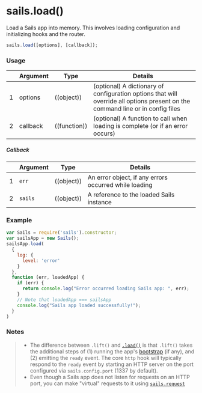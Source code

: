 # sails.load()

Load a Sails app into memory.  This involves loading configuration and initializing hooks and the router.



```javascript
sails.load([options], [callback]);
```


### Usage

|   |          Argument           | Type                | Details
|---| --------------------------- | ------------------- | -----------
| 1 |        options              | ((object))          | (optional) A dictionary of configuration options that will override all options present on the command line or in config files
| 2 |        callback             | ((function))        | (optional) A function to call when loading is complete (or if an error occurs)

##### Callback

|   | Argument  | Type         | Details |
|---|-----------|:------------:|---------|
| 1 | `err`     | ((object))   | An error object, if any errors occurred while loading
| 2 | `sails`   | ((object))   | A reference to the loaded Sails instance


### Example

```javascript
var Sails = require('sails').constructor;
var sailsApp = new Sails();
sailsApp.load(
  {
    log: {
      level: 'error'
    }
  },
  function (err, loadedApp) {
    if (err) {
      return console.log("Error occurred loading Sails app: ", err);
    }
    // Note that loadedApp === sailsApp
    console.log("Sails app loaded successfully!");
  }
)
```

### Notes
> - The difference between `.lift()` and [`.load()`](http://sailsjs.org/documentation/reference/application/sails-load) is that `.lift()` takes the additional steps of (1) running the app's [bootstrap](http://sailsjs.org/documentation/reference/configuration/sails-config-bootstrap) (if any), and (2) emitting the `ready` event.  The core `http` hook will typically respond to the `ready` event by starting an HTTP server on the port configured via `sails.config.port` (1337 by default).
> - Even though a Sails app does not listen for requests on an HTTP port, you can make "virtual" requests to it using [`sails.request`](http://sailsjs.org/documentation/reference/application/sails-request)

<docmeta name="displayName" value="sails.load()">
<docmeta name="pageType" value="method">

